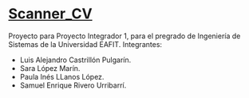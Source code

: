 # [Scanner_CV](https://scanner-6c414.web.app/#/login)
Proyecto para Proyecto Integrador 1, para el pregrado de Ingeniería de Sistemas de la Universidad EAFIT.
Integrantes:
- Luis Alejandro Castrillón Pulgarín.
- Sara López Marín.
- Paula Inés LLanos López.
- Samuel Enrique Rivero Urribarrí. 
